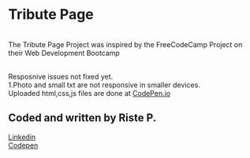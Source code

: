 # Tribute Page
<br>
The Tribute Page Project was inspired by the FreeCodeCamp Project on their Web Development Bootcamp
<br>
<br>

Resposnive issues not fixed yet.
 <br>
 1.Photo and small txt are not responsive in smaller devices.
 <br>
  Uploaded html,css,js files are done at [CodePen.io](https://codepen.io/DrakeApplewood/full/jwBBRw/)
 <br>
## Coded and written by Riste P.
 
[Linkedin](https://www.linkedin.com/in/riste-petrov-442333142/)
<br>
[Codepen](https://codepen.io/DrakeApplewood/)
